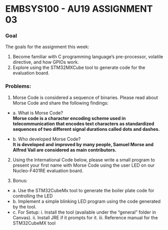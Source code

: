 # EMBSYS100 - AU19 ASSIGNMENT 03
### Goal
The goals for the assignment this week:
1. Become familiar with C programming language’s pre-processor, volatile directive, and how GPIOs work.
2. Explore using the STM32MXCube tool to generate code for the evaluation board.

### Problems:
1. Morse Code is considered a sequence of binaries. Please read about Morse Code and share the following findings:  

* a. What is Morse Code?  
__Morse code is a character encoding scheme used in telecommunication that encodes text characters as standardized sequences of two different signal durations called dots and dashes.__  

* b. Who developed Morse Code?  
__It is developed and improved by many people, Samuel Morse and Alfred Vail are considered as main contributors.__
2. Using the International Code below, please write a small program to present your first name with Morse Code using the user LED on our Nucleo-F401RE evaluation board.

  3. Bonus:  
* a. Use the STM32CubeMx tool to generate the boiler plate code for controlling the LED
* b. Implement a simple blinking LED program using the code generated by the tool.
* c. For Setup:
i. Install the tool (available under the “general” folder in Canvas).
ii. Install JRE if it prompts for it.
iii. Reference manual for the STM32CubeMX tool
